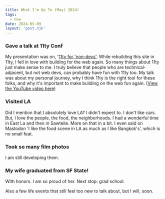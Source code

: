```yaml
---
title: What I'm Up To (May) 2024)
tags: 
  - now
date: 2024-05-09
layout: 'post.njk'
---
```


### Gave a talk at 11ty Conf

My presentation was on, '[11ty for 'non-devs'](https://docs.google.com/presentation/d/1YQKfMIaZED8YSVmcF6TvmOR0cLmeUHeywSs6tLuM9f8/edit#slide=id.p). While rebuilding this site in 11ty, I fell in love with building for the web again. So many things about 11ty just make sense to me. I truly believe that people who are technical-adjacent, but not web devs, can probably have fun with 11ty too. My talk was about my personal journey, why I think 11ty is the right tool for these folks, and why it's important to make building on the web fun again. ([View the YouTube video here](https://www.youtube.com/watch?v=kwHVpcwsJOE&pp=ygUSMTF0eSBjb25mIGFkcmlhbm5h))

### Visited LA

Did I mention that I absolutely love LA? I didn't expect to. I don't like cars. But, I love the people, the food, the neighborhoods. I had a wonderful time in East La and then in Sawtelle. More on that in a bit. I even said on Mastodon 'I like the food scene in LA as much as I like Bangkok's', which is no small feat.

### Took so many film photos

I am still developing them.

### My wife graduated from SF State!

With honors. I am so proud of her. Next stop: grad school.

Also a few life events that still feel too new to talk about, but I will, soon.